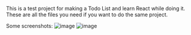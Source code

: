 This is a test project for making a Todo List and learn React while doing it.
These are all the files you need if you want to do the same project.

Some screenshots:
![image](https://github.com/atasuhindol/TodoList/assets/43037300/9d572890-db30-48a7-8c0e-f49731da10f2)
![image](https://github.com/atasuhindol/TodoList/assets/43037300/70fed2a3-4c60-4516-a41e-3f84227d4d25)
